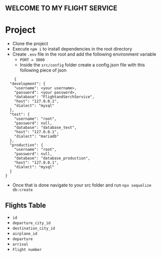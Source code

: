 ## WELCOME TO MY FLIGHT SERVICE

# Project
- Clone the project
- Execute `npm i` to install dependencies in the root directory
- Create `.env` file in the root  and add the following environment variable
    - `PORT = 3000`
    - Inside the `src/config` folder create a config.json file with this following piece of json

```
    {
  "development": {
    "username": <your username>,
    "password": <your password>,
    "database": "FlightandSerchService",
    "host": "127.0.0.1",
    "dialect": "mysql"
  },
  "test": {
    "username": "root",
    "password": null,
    "database": "database_test",
    "host": "127.0.0.1",
    "dialect": "mariadb"
  },
  "production": {
    "username": "root",
    "password": null,
    "database": "database_production",
    "host": "127.0.0.1",
    "dialect": "mysql"
  }
}

```

- Once that is done navigate to your src folder and run `npx sequelize db:create`


## Flights Table 
- `id`
- `departure_city_id`
- `destination_city_id`
- `airplane_id`
- `departure`
- `arrival`
- `Flight number`